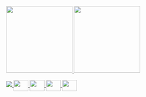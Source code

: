 <div>
    <a href = "https://github.com/RukasuDesuu">
    <img height="180em" src="https://github-readme-stats.vercel.app/api?username=RukasuDesuu&show_icons=true&theme=midnight-purple&include_all_commits=true&count_private=true"/>
    <img height="180em" src="https://github-readme-stats.vercel.app/api/top-langs/?username=RukasuDesuu&layout=compact&langs_count=7&theme=midnight-purple"/>
</div>

<div style="display: inline_block"><br>
  <img src="https://img.shields.io/badge/Python-3776AB?style=for-the-badge&logo=python&logoColor=white">
  <img align="center" alt="" height="30" width="40" src="https://img.shields.io/badge/Godot-478CBF?style=for-the-badge&logo=GodotEngine&logoColor=white">
  <img align="center" alt="" height="30" width="40" src="https://img.shields.io/badge/Arduino-00979D?style=for-the-badge&logo=Arduino&logoColor=white" />
  <img align="center" alt="" height="30" width="40" src="https://img.shields.io/badge/Unity-100000?style=for-the-badge&logo=unity&logoColor=white" />
  <img align="center" alt="" height="30" width="40" src=https://img.shields.io/badge/Visual_Studio_Code-0078D4?style=for-the-badge&logo=visual%20studio%20code&logoColor=white />

</div>
